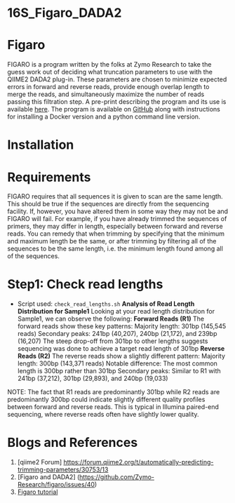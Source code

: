 # 16S_Figaro_DADA2

# Figaro 
FIGARO is a program written by the folks at Zymo Research to take the guess work out of deciding what truncation parameters to use with the QIIME2 DADA2 plug-in. These parameters are chosen to minimize expected errors in forward and reverse reads, provide enough overlap length to merge the reads, and simultaneously maximize the number of reads passing this filtration step. A pre-print describing the program and its use is available [here](https://www.biorxiv.org/content/10.1101/610394v1). The program is available on [GitHub](https://github.com/Zymo-Research/figaro) along with instructions for installing a Docker version and a python command line version.  

# Installation



# Requirements
FIGARO requires that all sequences it is given to scan are the same length. This should be true if the sequences are directly from the sequencing facility. If, however, you have altered them in some way they may not be and FIGARO will fail. For example, if you have already trimmed the sequences of primers, they may differ in length, especially between forward and reverse reads. You can remedy that when trimming by specifying that the minimum and maximum length be the same, or after trimming by filtering all of the sequences to be the same length, i.e. the minimum length found among all of the sequences.

# Step1: Check read lengths
- Script used: `check_read_lengths.sh`
**Analysis of Read Length Distribution for Sample1**
Looking at your read length distribution for Sample1, we can observe the following:
**Forward Reads (R1)**
The forward reads show these key patterns:
Majority length: 301bp (145,545 reads)
Secondary peaks: 241bp (40,207), 240bp (21,172), and 239bp (16,207)
The steep drop-off from 301bp to other lengths suggests sequencing was done to achieve a target read length of 301bp
**Reverse Reads (R2)**
The reverse reads show a slightly different pattern:
Majority length: 300bp (143,371 reads)
Notable difference: The most common length is 300bp rather than 301bp
Secondary peaks: Similar to R1 with 241bp (37,212), 301bp (29,893), and 240bp (19,033)

NOTE: The fact that R1 reads are predominantly 301bp while R2 reads are predominantly 300bp could indicate slightly different quality profiles between forward and reverse reads. This is typical in Illumina paired-end sequencing, where reverse reads often have slightly lower quality.


# Blogs and References

1. [qiime2 Forum] https://forum.qiime2.org/t/automatically-predicting-trimming-parameters/30753/13
2. [Figaro and DADA2] (https://github.com/Zymo-Research/figaro/issues/40)
3. [Figaro tutorial](https://john-quensen.com/tutorials/figaro/)
